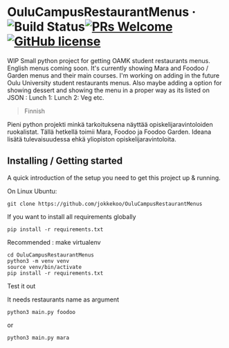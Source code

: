 # OuluCampusRestaurantMenus &middot; ![Build Status](https://img.shields.io/travis/npm/npm/latest.svg?style=flat-square)[![PRs Welcome](https://img.shields.io/badge/PRs-welcome-brightgreen.svg?style=flat-square)](http://makeapullrequest.com)[![GitHub license](https://img.shields.io/badge/license-MIT-blue.svg?style=flat-square)](https://github.com/your/your-project/blob/master/LICENSE)

WIP Small python project for getting OAMK student restaurants menus. English menus coming soon.
It's currently showing Mara and Foodoo / Garden menus and their main courses. I'm working on adding in the future Oulu University student restaurants menus. Also maybe adding a option for showing dessert and showing the menu in a proper way as its listed on JSON : Lunch 1: Lunch 2: Veg etc.

> Finnish

Pieni python projekti minkä tarkoituksena näyttää opiskelijaravintoloiden ruokalistat.
Tällä hetkellä toimii Mara, Foodoo ja Foodoo Garden. Ideana lisätä tulevaisuudessa ehkä yliopiston opiskelijaravintoloita.

## Installing / Getting started

A quick introduction of the setup you need to get this project up &
running.

On Linux Ubuntu:

```shell
git clone https://github.com/jokkekoo/OuluCampusRestaurantMenus

```
If you want to install all requirements globally 
```shell
pip install -r requirements.txt
```
Recommended : make virtualenv
```shell
cd OuluCampusRestaurantMenus
python3 -m venv venv
source venv/bin/activate
pip install -r requirements.txt
```
Test it out

It needs restaurants name as argument
```shell
python3 main.py foodoo
```
or
```shell
python3 main.py mara
```
